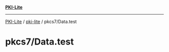 [**PKI-Lite**](../../../README.md)

---

[PKI-Lite](../../../README.md) / [pki-lite](../../README.md) / pkcs7/Data.test

# pkcs7/Data.test
